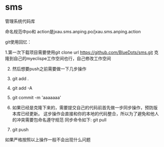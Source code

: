 sms
===

管理系统代码库

命名规范中po和 action是jxau.sms.anping.po/jxau.sms.anping.action

git使用回忆：

1.第一次下载项目需要使用git clone url https://github.com/BlueDots/sms.git
      克隆到自己的myeclispe工作空间也行，自己修改工作空间
      

2. 然后想要push之前需要做一下几步操作
3.  git add .
4.  git add -A
5.  git commit -m 'aaaaaaa'


6. 如果已经是克隆下来的，需要提交自己的代码前首先做一步同步操作，预防版本库已经更新。
       这步操作会直接和你的本地的代码整合，所以为了避免和他人的冲突需要包命名遵守规范
        同步命令如下: git pull
7.  git push

如果严格按照以上操作一般不会出现什么问题


